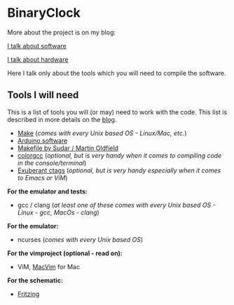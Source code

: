 BinaryClock
===========

More about the project is on my blog:

[I talk about software](http://sealemar.blogspot.com/2014/02/binaryclock-binary-clock-diy.html)

[I talk about hardware](http://sealemar.blogspot.com/2014/02/binaryclock-hardware.html)

Here I talk only about the tools which you will need to compile the software.

Tools I will need
-----------------

This is a list of tools you will (or may) need to work with the code. This list is described in more details on the [blog](http://sealemar.blogspot.com).

- [Make](http://www.gnu.org/software/make/manual/make.html) (*comes with every Unix based OS - Linux/Mac, etc.*)
- [Arduino software](http://arduino.cc/en/Main/Software)
- [Makefile by Sudar / Martin Oldfield](https://github.com/sudar/Arduino-Makefile)
- [colorgcc](https://github.com/colorgcc/colorgcc) (*optional, but is very handy when it comes to compiling code in the console/terminal*)
- [Exuberant ctags](http://ctags.sourceforge.net/) (*optional, but is very handy especially when it comes to Emacs or ViM*)

**For the emulator and tests:**
- gcc / clang (*at least one of these comes with every Unix based OS - Linux - gcc, MacOs - clang*)

**For the emulator:**
- ncurses (*comes with every Unix based OS*)

**For the vimproject (optional - read on):**
- ViM, [MacVim](https://code.google.com/p/macvim) for Mac

**For the schematic:**
- [Fritzing](http://fritzing.org)

